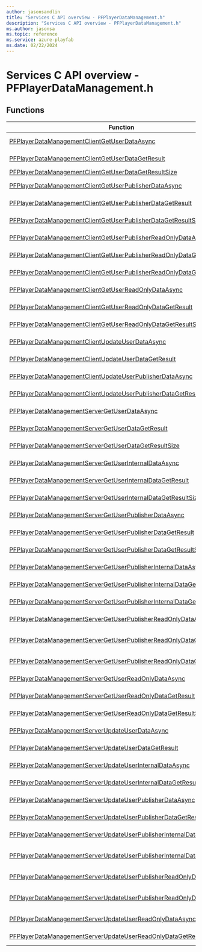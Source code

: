 ```yaml
---
author: jasonsandlin
title: "Services C API overview - PFPlayerDataManagement.h"
description: "Services C API overview - PFPlayerDataManagement.h"
ms.author: jasonsa
ms.topic: reference
ms.service: azure-playfab
ms.date: 02/22/2024
---
```


# Services C API overview - PFPlayerDataManagement.h

  
## Functions  

| Function | Description |  
| --- | --- |  
| [PFPlayerDataManagementClientGetUserDataAsync](functions/pfplayerdatamanagementclientgetuserdataasync.md) | Retrieves the title-specific custom data for the user which is readable and writable by the client |  
| [PFPlayerDataManagementClientGetUserDataGetResult](functions/pfplayerdatamanagementclientgetuserdatagetresult.md) | Gets the result of a successful PFPlayerDataManagementClientGetUserDataAsync call. |  
| [PFPlayerDataManagementClientGetUserDataGetResultSize](functions/pfplayerdatamanagementclientgetuserdatagetresultsize.md) | Get the size in bytes needed to store the result of a ClientGetUserData call. |  
| [PFPlayerDataManagementClientGetUserPublisherDataAsync](functions/pfplayerdatamanagementclientgetuserpublisherdataasync.md) | Retrieves the publisher-specific custom data for the user which is readable and writable by the client |  
| [PFPlayerDataManagementClientGetUserPublisherDataGetResult](functions/pfplayerdatamanagementclientgetuserpublisherdatagetresult.md) | Gets the result of a successful PFPlayerDataManagementClientGetUserPublisherDataAsync call. |  
| [PFPlayerDataManagementClientGetUserPublisherDataGetResultSize](functions/pfplayerdatamanagementclientgetuserpublisherdatagetresultsize.md) | Get the size in bytes needed to store the result of a ClientGetUserPublisherData call. |  
| [PFPlayerDataManagementClientGetUserPublisherReadOnlyDataAsync](functions/pfplayerdatamanagementclientgetuserpublisherreadonlydataasync.md) | Retrieves the publisher-specific custom data for the user which can only be read by the client |  
| [PFPlayerDataManagementClientGetUserPublisherReadOnlyDataGetResult](functions/pfplayerdatamanagementclientgetuserpublisherreadonlydatagetresult.md) | Gets the result of a successful PFPlayerDataManagementClientGetUserPublisherReadOnlyDataAsync call. |  
| [PFPlayerDataManagementClientGetUserPublisherReadOnlyDataGetResultSize](functions/pfplayerdatamanagementclientgetuserpublisherreadonlydatagetresultsize.md) | Get the size in bytes needed to store the result of a ClientGetUserPublisherReadOnlyData call. |  
| [PFPlayerDataManagementClientGetUserReadOnlyDataAsync](functions/pfplayerdatamanagementclientgetuserreadonlydataasync.md) | Retrieves the title-specific custom data for the user which can only be read by the client |  
| [PFPlayerDataManagementClientGetUserReadOnlyDataGetResult](functions/pfplayerdatamanagementclientgetuserreadonlydatagetresult.md) | Gets the result of a successful PFPlayerDataManagementClientGetUserReadOnlyDataAsync call. |  
| [PFPlayerDataManagementClientGetUserReadOnlyDataGetResultSize](functions/pfplayerdatamanagementclientgetuserreadonlydatagetresultsize.md) | Get the size in bytes needed to store the result of a ClientGetUserReadOnlyData call. |  
| [PFPlayerDataManagementClientUpdateUserDataAsync](functions/pfplayerdatamanagementclientupdateuserdataasync.md) | Creates and updates the title-specific custom data for the user which is readable and writable by the client |  
| [PFPlayerDataManagementClientUpdateUserDataGetResult](functions/pfplayerdatamanagementclientupdateuserdatagetresult.md) | Gets the result of a successful PFPlayerDataManagementClientUpdateUserDataAsync call. |  
| [PFPlayerDataManagementClientUpdateUserPublisherDataAsync](functions/pfplayerdatamanagementclientupdateuserpublisherdataasync.md) | Creates and updates the publisher-specific custom data for the user which is readable and writable by the client |  
| [PFPlayerDataManagementClientUpdateUserPublisherDataGetResult](functions/pfplayerdatamanagementclientupdateuserpublisherdatagetresult.md) | Gets the result of a successful PFPlayerDataManagementClientUpdateUserPublisherDataAsync call. |  
| [PFPlayerDataManagementServerGetUserDataAsync](functions/pfplayerdatamanagementservergetuserdataasync.md) | Retrieves the title-specific custom data for the user which is readable and writable by the client |  
| [PFPlayerDataManagementServerGetUserDataGetResult](functions/pfplayerdatamanagementservergetuserdatagetresult.md) | Gets the result of a successful PFPlayerDataManagementServerGetUserDataAsync call. |  
| [PFPlayerDataManagementServerGetUserDataGetResultSize](functions/pfplayerdatamanagementservergetuserdatagetresultsize.md) | Get the size in bytes needed to store the result of a ServerGetUserData call. |  
| [PFPlayerDataManagementServerGetUserInternalDataAsync](functions/pfplayerdatamanagementservergetuserinternaldataasync.md) | Retrieves the title-specific custom data for the user which cannot be accessed by the client |  
| [PFPlayerDataManagementServerGetUserInternalDataGetResult](functions/pfplayerdatamanagementservergetuserinternaldatagetresult.md) | Gets the result of a successful PFPlayerDataManagementServerGetUserInternalDataAsync call. |  
| [PFPlayerDataManagementServerGetUserInternalDataGetResultSize](functions/pfplayerdatamanagementservergetuserinternaldatagetresultsize.md) | Get the size in bytes needed to store the result of a ServerGetUserInternalData call. |  
| [PFPlayerDataManagementServerGetUserPublisherDataAsync](functions/pfplayerdatamanagementservergetuserpublisherdataasync.md) | Retrieves the publisher-specific custom data for the user which is readable and writable by the client |  
| [PFPlayerDataManagementServerGetUserPublisherDataGetResult](functions/pfplayerdatamanagementservergetuserpublisherdatagetresult.md) | Gets the result of a successful PFPlayerDataManagementServerGetUserPublisherDataAsync call. |  
| [PFPlayerDataManagementServerGetUserPublisherDataGetResultSize](functions/pfplayerdatamanagementservergetuserpublisherdatagetresultsize.md) | Get the size in bytes needed to store the result of a ServerGetUserPublisherData call. |  
| [PFPlayerDataManagementServerGetUserPublisherInternalDataAsync](functions/pfplayerdatamanagementservergetuserpublisherinternaldataasync.md) | Retrieves the publisher-specific custom data for the user which cannot be accessed by the client |  
| [PFPlayerDataManagementServerGetUserPublisherInternalDataGetResult](functions/pfplayerdatamanagementservergetuserpublisherinternaldatagetresult.md) | Gets the result of a successful PFPlayerDataManagementServerGetUserPublisherInternalDataAsync call. |  
| [PFPlayerDataManagementServerGetUserPublisherInternalDataGetResultSize](functions/pfplayerdatamanagementservergetuserpublisherinternaldatagetresultsize.md) | Get the size in bytes needed to store the result of a ServerGetUserPublisherInternalData call. |  
| [PFPlayerDataManagementServerGetUserPublisherReadOnlyDataAsync](functions/pfplayerdatamanagementservergetuserpublisherreadonlydataasync.md) | Retrieves the publisher-specific custom data for the user which can only be read by the client |  
| [PFPlayerDataManagementServerGetUserPublisherReadOnlyDataGetResult](functions/pfplayerdatamanagementservergetuserpublisherreadonlydatagetresult.md) | Gets the result of a successful PFPlayerDataManagementServerGetUserPublisherReadOnlyDataAsync call. |  
| [PFPlayerDataManagementServerGetUserPublisherReadOnlyDataGetResultSize](functions/pfplayerdatamanagementservergetuserpublisherreadonlydatagetresultsize.md) | Get the size in bytes needed to store the result of a ServerGetUserPublisherReadOnlyData call. |  
| [PFPlayerDataManagementServerGetUserReadOnlyDataAsync](functions/pfplayerdatamanagementservergetuserreadonlydataasync.md) | Retrieves the title-specific custom data for the user which can only be read by the client |  
| [PFPlayerDataManagementServerGetUserReadOnlyDataGetResult](functions/pfplayerdatamanagementservergetuserreadonlydatagetresult.md) | Gets the result of a successful PFPlayerDataManagementServerGetUserReadOnlyDataAsync call. |  
| [PFPlayerDataManagementServerGetUserReadOnlyDataGetResultSize](functions/pfplayerdatamanagementservergetuserreadonlydatagetresultsize.md) | Get the size in bytes needed to store the result of a ServerGetUserReadOnlyData call. |  
| [PFPlayerDataManagementServerUpdateUserDataAsync](functions/pfplayerdatamanagementserverupdateuserdataasync.md) | Updates the title-specific custom data for the user which is readable and writable by the client |  
| [PFPlayerDataManagementServerUpdateUserDataGetResult](functions/pfplayerdatamanagementserverupdateuserdatagetresult.md) | Gets the result of a successful PFPlayerDataManagementServerUpdateUserDataAsync call. |  
| [PFPlayerDataManagementServerUpdateUserInternalDataAsync](functions/pfplayerdatamanagementserverupdateuserinternaldataasync.md) | Updates the title-specific custom data for the user which cannot be accessed by the client |  
| [PFPlayerDataManagementServerUpdateUserInternalDataGetResult](functions/pfplayerdatamanagementserverupdateuserinternaldatagetresult.md) | Gets the result of a successful PFPlayerDataManagementServerUpdateUserInternalDataAsync call. |  
| [PFPlayerDataManagementServerUpdateUserPublisherDataAsync](functions/pfplayerdatamanagementserverupdateuserpublisherdataasync.md) | Updates the publisher-specific custom data for the user which is readable and writable by the client |  
| [PFPlayerDataManagementServerUpdateUserPublisherDataGetResult](functions/pfplayerdatamanagementserverupdateuserpublisherdatagetresult.md) | Gets the result of a successful PFPlayerDataManagementServerUpdateUserPublisherDataAsync call. |  
| [PFPlayerDataManagementServerUpdateUserPublisherInternalDataAsync](functions/pfplayerdatamanagementserverupdateuserpublisherinternaldataasync.md) | Updates the publisher-specific custom data for the user which cannot be accessed by the client |  
| [PFPlayerDataManagementServerUpdateUserPublisherInternalDataGetResult](functions/pfplayerdatamanagementserverupdateuserpublisherinternaldatagetresult.md) | Gets the result of a successful PFPlayerDataManagementServerUpdateUserPublisherInternalDataAsync call. |  
| [PFPlayerDataManagementServerUpdateUserPublisherReadOnlyDataAsync](functions/pfplayerdatamanagementserverupdateuserpublisherreadonlydataasync.md) | Updates the publisher-specific custom data for the user which can only be read by the client |  
| [PFPlayerDataManagementServerUpdateUserPublisherReadOnlyDataGetResult](functions/pfplayerdatamanagementserverupdateuserpublisherreadonlydatagetresult.md) | Gets the result of a successful PFPlayerDataManagementServerUpdateUserPublisherReadOnlyDataAsync call. |  
| [PFPlayerDataManagementServerUpdateUserReadOnlyDataAsync](functions/pfplayerdatamanagementserverupdateuserreadonlydataasync.md) | Updates the title-specific custom data for the user which can only be read by the client |  
| [PFPlayerDataManagementServerUpdateUserReadOnlyDataGetResult](functions/pfplayerdatamanagementserverupdateuserreadonlydatagetresult.md) | Gets the result of a successful PFPlayerDataManagementServerUpdateUserReadOnlyDataAsync call. |  
